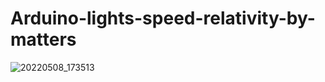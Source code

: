 # Arduino-lights-speed-relativity-by-matters

![20220508_173513](https://user-images.githubusercontent.com/74331678/167288314-b6ab880d-d89f-46bf-961b-373f1696b0a9.jpg)
